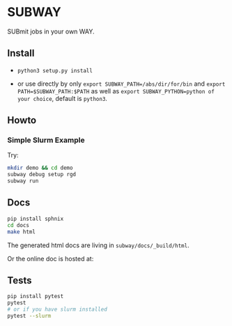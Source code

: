 SUBWAY
========

SUBmit jobs in your own WAY.



## Install

* `python3 setup.py install`

* or use directly by only `export SUBWAY_PATH=/abs/dir/for/bin` and
`export PATH=$SUBWAY_PATH:$PATH` as well as `export SUBWAY_PYTHON=python of your choice`, 
default is `python3`.


## Howto

### Simple Slurm Example

Try:

```bash
mkdir demo && cd demo
subway debug setup rgd
subway run
```

## Docs

```bash
pip install sphnix
cd docs
make html
```

The generated html docs are living in ``subway/docs/_build/html``.

Or the online doc is hosted at:

## Tests

```bash
pip install pytest
pytest
# or if you have slurm installed
pytest --slurm
```